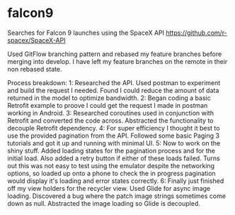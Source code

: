# falcon9
Searches for Falcon 9 launches using the SpaceX API https://github.com/r-spacex/SpaceX-API

Used GitFlow branching pattern and rebased my feature branches before merging into develop.
I have left my feature branches on the remote in their non rebased state.

Process breakdown:
1: Researched the API. Used postman to experiment and build the request I needed. Found I could reduce the amount of data returned in the model to optimize bandwidth.
2: Began coding a basic Retrofit example to proove I could get the request I made in postman working in Android.
3: Researched coroutines used in conjunction with Retrofit and converted the code across. Abstracted the functionality to decouple Retrofit dependency.
4: For super efficiency I thought it best to use the provided pagination from the API. Followed some basic Paging 3 tutorials and got it up and running with minimal UI.
5: Now to work on the shiny stuff. Added loading states for the pagination process and for the initial load. Also added a retry button if either of these loads failed. Turns out this was not easy to test using the emulator despite the networking options, so loaded up onto a phone to check the in progress pagination would display it's loading and error states correctly.
6: Finally just finished off my view holders for the recycler view. Used Glide for async image loading. Discovered a bug where the patch image strings sometimes come down as null. Abstracted the image loading so Glide is decoupled.
